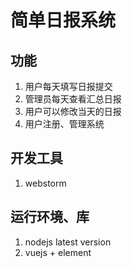 # 简单日报系统
## 功能
1. 用户每天填写日报提交
1. 管理员每天查看汇总日报
1. 用户可以修改当天的日报
1. 用户注册、管理系统
## 开发工具
1. webstorm
## 运行环境、库
1. nodejs latest version
1. vuejs + element
